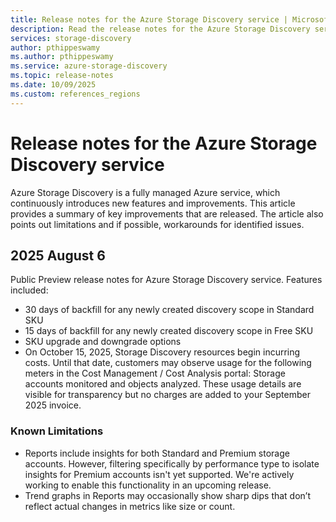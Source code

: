 ```yaml
---
title: Release notes for the Azure Storage Discovery service | Microsoft Docs
description: Read the release notes for the Azure Storage Discovery service.
services: storage-discovery
author: pthippeswamy
ms.author: pthippeswamy
ms.service: azure-storage-discovery
ms.topic: release-notes
ms.date: 10/09/2025
ms.custom: references_regions
---
```


# Release notes for the Azure Storage Discovery service

Azure Storage Discovery is a fully managed Azure service, which continuously introduces new features and improvements. This article provides a summary of key improvements that are released. The article also points out limitations and if possible, workarounds for identified issues.

## 2025 August 6

Public Preview release notes for Azure Storage Discovery service.
Features included: 

- 30 days of backfill for any newly created discovery scope in Standard SKU
- 15 days of backfill for any newly created discovery scope in Free SKU
- SKU upgrade and downgrade options
- On October 15, 2025, Storage Discovery resources begin incurring costs. Until that date, customers may observe usage for the following meters in the Cost Management / Cost Analysis portal: Storage accounts monitored and objects analyzed. These usage details are visible for transparency but no charges are added to your September 2025 invoice.

### Known Limitations

- Reports include insights for both Standard and Premium storage accounts. However, filtering specifically by performance type to isolate insights for Premium accounts isn't yet supported. We're actively working to enable this functionality in an upcoming release.
- Trend graphs in Reports may occasionally show sharp dips that don’t reflect actual changes in metrics like size or count.
